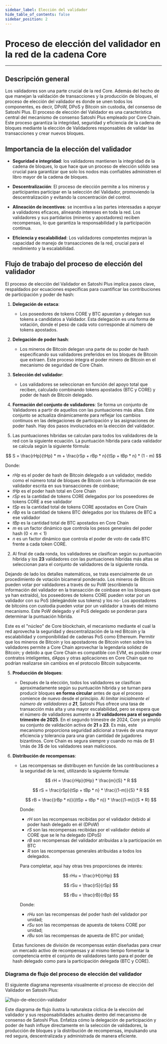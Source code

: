 ```yaml
---
sidebar_label: Elección del validador
hide_table_of_contents: false
sidebar_position: 2
---
```


# Proceso de elección del validador en la red de la cadena Core

---

## Descripción general

Los validadores son una parte crucial de la red Core. Además del hecho de que manejan la validación de transacciones y la producción de bloques, el proceso de elección del validador es donde se unen todos los componentes, es decir, DPoW, DPoS y Bitcoin sin custodia, del consenso de Satoshi Plus. El proceso de elección del Validador es una característica central del mecanismo de consenso Satoshi Plus empleado por Core Chain. Este proceso garantiza la integridad, seguridad y eficiencia de la cadena de bloques mediante la elección de Validadores responsables de validar las transacciones y crear nuevos bloques.

## Importancia de la elección del validador

- **Seguridad e integridad**: los validadores mantienen la integridad de la cadena de bloques, lo que hace que un proceso de elección sólido sea crucial para garantizar que solo los nodos más confiables administren el libro mayor de la cadena de bloques.

- **Descentralización**: El proceso de elección permite a los mineros y participantes participar en la selección del Validador, promoviendo la descentralización y evitando la concentración del control.

- **Alineación de incentivos**: se incentiva a las partes interesadas a apoyar a validadores eficaces, alineando intereses en toda la red. Los validadores y sus partidarios (mineros y apostadores) reciben recompensas, lo que garantiza la responsabilidad y la participación continua.

- **Eficiencia y escalabilidad**: Los validadores competentes mejoran la capacidad de manejo de transacciones de la red, crucial para el rendimiento y la escalabilidad.

## Flujo de trabajo del proceso de elección del validador

El proceso de elección del Validador en Satoshi Plus implica pasos clave, respaldados por ecuaciones específicas para cuantificar las contribuciones de participación y poder de hash:

1. **Delegación de estaca**:
   - Los poseedores de tokens CORE y BTC apuestan y delegan sus tokens a candidatos a Validador. Esta delegación es una forma de votación, donde el peso de cada voto corresponde al número de tokens apostados.

2. **Delegación de poder hash**:
   - Los mineros de Bitcoin delegan una parte de su poder de hash especificando sus validadores preferidos en los bloques de Bitcoin que extraen. Este proceso integra el poder minero de Bitcoin en el mecanismo de seguridad de Core Chain.

3. **Selección del validador**:
   - Los validadores se seleccionan en función del apoyo total que reciben, calculado combinando tokens apostados (BTC y CORE) y poder de hash de Bitcoin delegado.

4. **Formación del conjunto de validadores**:
   Se forma un conjunto de Validadores a partir de aquellos con las puntuaciones más altas. Este conjunto se actualiza dinámicamente para reflejar los cambios continuos en las delegaciones de participación y las asignaciones de poder hash. Hay dos pasos involucrados en la elección del validador.

5. Las puntuaciones híbridas se calculan para todos los validadores de la red con la siguiente ecuación. La puntuación híbrida para cada validador se calcula según la siguiente fórmula:

$$
 S = \frac{rHp}{tHp} * m + \frac{rSp + rBp * n}{tSp + tBp * n} * (1 - m) 
$$

Donde:

- $rHp$ es el poder de hash de Bitcoin delegado a un validador, medido como el número total de bloques de Bitcoin con la información de ese validador escrita en sus transacciones de coinbase;
- $tHp$ es el poder hash total en Core Chain
- $rSp$ es la cantidad de tokens CORE delegados por los poseedores de tokens CORE a ese validador
- $tSp$ es la cantidad total de tokens CORE apostados en Core Chain
- $rBp$ es la cantidad de tokens BTC delegados por los titulares de BTC a ese validador
- $tBp$ es la cantidad total de BTC apostados en Core Chain
- $m$ es un factor dinámico que controla los pesos generales del poder hash $(0 <m <1)$
- $n$ es un factor dinámico que controla el poder de voto de cada BTC frente a cada token CORE.

2. Al final de cada ronda, los validadores se clasifican según su puntuación híbrida y los **23** validadores con las puntuaciones híbridas más altas se seleccionan para el conjunto de validadores de la siguiente ronda.

Dejando de lado los detalles matemáticos, se trata esencialmente de un procedimiento de votación bicameral ponderado. Los mineros de Bitcoin pueden votar por validadores a través de su PoW (escribiendo la información del validador en la transacción de coinbase en los bloques que ya han extraído), los poseedores de tokens CORE pueden votar por un validador con su PoS (delegándole sus tokens) y los no- Los apostadores de bitcoins con custodia pueden votar por un validador a través del mismo mecanismo. Este PoW delegado y el PoS delegado se ponderan para determinar la puntuación híbrida.

Este es el "núcleo" de Core blockchain, el mecanismo mediante el cual la red aprovecha la seguridad y descentralización de la red Bitcoin y la escalabilidad y componibilidad de cadenas PoS como Ethereum. Permitir que los mineros de Bitcoin y los apostadores de Bitcoin voten sobre los validadores permite a Core Chain aprovechar la legendaria solidez de Bitcoin; y debido a que Core Chain es compatible con EVM, es posible crear contratos inteligentes, dApps y otras aplicaciones en Core Chain que no podrían realizarse sin cambios en el protocolo Bitcoin subyacente.

5. **Producción de bloques**:
   - Después de la elección, todos los validadores se clasifican aproximadamente según su puntuación híbrida y se turnan para producir bloques **en forma circular** antes de que el proceso comience de nuevo desde el principio. Al _limitar inicialmente el número de validadores a **21**_, Satoshi Plus ofrece una tasa de transacción más alta y una mayor escalabilidad, pero se espera que el número de validadores aumente a **31 validadores para el segundo trimestre de 2025**. En el segundo trimestre de 2024, Core ya amplió su conjunto de validación activa de **21** a **23**. Es más, este mecanismo proporciona seguridad adicional a través de una mayor eficiencia y tolerancia para una gran cantidad de jugadores bizantinos. Core Chain es segura siempre y cuando no más de $1 \más de 3$ de los validadores sean maliciosos.

6. **Distribución de recompensas**:

   - Las recompensas se distribuyen en función de las contribuciones a la seguridad de la red, utilizando la siguiente fórmula:

     $$
        rH = \frac{rHp}{tHp} * \frac{m}{S} * R
     $$

     $$
        rS = \frac{rSp}{tSp + tBp * n} * \frac{(1-m)}{S} * R
     $$

     $$
        rB = \frac{(rBp * n)}{(tSp + tBp * n)} * \frac{(1-m)}{S * R}
     $$

     Donde:

     - $rH$ son las recompensas recibidas por el validador debido al poder hash delegado en él (DPoW)
     - $rS$ son las recompensas recibidas por el validador debido al CORE que se le ha delegado (DPoS)
     - $rB$ son recompensas del validador atribuidas a la participación en BTC
     - $R$ son las recompensas generales atribuidas a todos los delegados.

     Para completar, aquí hay otras tres proporciones de interés:

     $$
        rHu = \frac{rH}{rHp}
     $$

     $$
        rSu = \frac{rS}{rSp}
     $$

     $$
        rBu = \frac{rB}{rBp}
     $$

     Donde:

     - $rHu$ son las recompensas del poder hash del validador por unidad;
     - $rSu$ son las recompensas de apuesta de tokens CORE por unidad;
     - $rBu$ son las recompensas de apuesta de BTC por unidad;

   Estas funciones de división de recompensas están diseñadas para crear un mercado activo de recompensas y al mismo tiempo fomentar la competencia entre el conjunto de validadores tanto para el poder de hash delegado como para la participación delegada (BTC y CORE).

### Diagrama de flujo del proceso de elección del validador

El siguiente diagrama representa visualmente el proceso de elección del Validador en Satoshi Plus:

![flujo-de-elección-validador](../../../static/img/staoshi-plus/flujo-elección-validador.png)

Este diagrama de flujo ilustra la naturaleza cíclica de la elección del validador y sus responsabilidades actuales dentro del mecanismo de consenso de Satoshi Plus. Enfatiza cómo la delegación de participación y poder de hash influye directamente en la selección de validadores, la producción de bloques y la distribución de recompensas, impulsando una red segura, descentralizada y administrada de manera eficiente.
